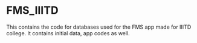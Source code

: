 # FMS_IIITD
This contains the code for databases used for the FMS app made for IIITD college. It contains initial data, app codes as well.
